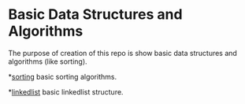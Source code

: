 # Basic Data Structures and Algorithms
The purpose of creation of this repo is show basic data structures and algorithms (like sorting).

*[sorting](../main/sorting) basic sorting algorithms. 

*[linkedlist](../main/linkedlist) basic linkedlist structure.